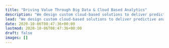 ```yaml
---
title: "Driving Value Through Big Data & Cloud Based Analytics"
description: "We design custom cloud-based solutions to deliver predictive analytics to solve problems."
lead: "We design custom cloud-based solutions to deliver predictive analytics to solve problems."
date: 2020-10-06T08:47:36+00:00
lastmod: 2020-10-06T08:47:36+00:00
draft: false
images: []
---
```

